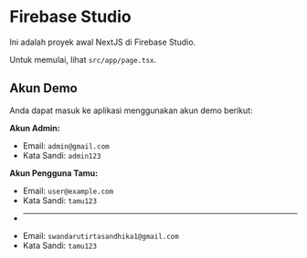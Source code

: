 # Firebase Studio

Ini adalah proyek awal NextJS di Firebase Studio.

Untuk memulai, lihat `src/app/page.tsx`.

## Akun Demo

Anda dapat masuk ke aplikasi menggunakan akun demo berikut:

**Akun Admin:**
*   Email: `admin@gmail.com`
*   Kata Sandi: `admin123`

**Akun Pengguna Tamu:**
*   Email: `user@example.com`
*   Kata Sandi: `tamu123`
*   ---
*   Email: `swandarutirtasandhika1@gmail.com`
*   Kata Sandi: `tamu123`
